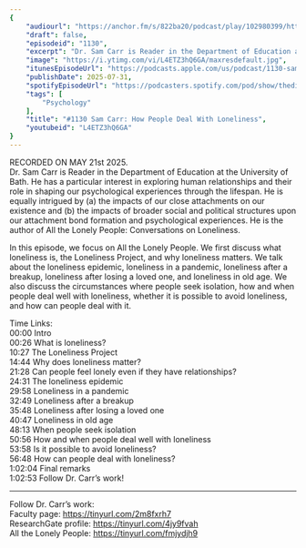 ```yaml
---
{
	"audiourl": "https://anchor.fm/s/822ba20/podcast/play/102980399/https%3A%2F%2Fd3ctxlq1ktw2nl.cloudfront.net%2Fstaging%2F2025-4-21%2Fe7ab7d00-578b-f326-d7b4-16817afff784.m4a",
	"draft": false,
	"episodeid": "1130",
	"excerpt": "Dr. Sam Carr is Reader in the Department of Education at the University of Bath. He has a particular interest in exploring human relationships and their role in shaping our psychological experiences through the lifespan. He is equally intrigued by (a) the impacts of our close attachments on our existence and (b) the impacts of broader social and political structures upon our attachment bond formation and psychological experiences. He is the author of All the Lonely People: Conversations on Loneliness.",
	"image": "https://i.ytimg.com/vi/L4ETZ3hQ6GA/maxresdefault.jpg",
	"itunesEpisodeUrl": "https://podcasts.apple.com/us/podcast/1130-sam-carr-how-people-deal-with-loneliness/id1451347236?i=1000720126161&uo=4",
	"publishDate": 2025-07-31,
	"spotifyEpisodeUrl": "https://podcasters.spotify.com/pod/show/thedissenter/episodes/1130-Sam-Carr-How-People-Deal-With-Loneliness-e3357bf",
	"tags": [
		"Psychology"
	],
	"title": "#1130 Sam Carr: How People Deal With Loneliness",
	"youtubeid": "L4ETZ3hQ6GA"
}
---
```

RECORDED ON MAY 21st 2025.  
Dr. Sam Carr is Reader in the Department of Education at the University of Bath. He has a particular interest in exploring human relationships and their role in shaping our psychological experiences through the lifespan. He is equally intrigued by (a) the impacts of our close attachments on our existence and (b) the impacts of broader social and political structures upon our attachment bond formation and psychological experiences. He is the author of All the Lonely People: Conversations on Loneliness.

In this episode, we focus on All the Lonely People. We first discuss what loneliness is, the Loneliness Project, and why loneliness matters. We talk about the loneliness epidemic, loneliness in a pandemic, loneliness after a breakup, loneliness after losing a loved one, and loneliness in old age. We also discuss the circumstances where people seek isolation, how and when people deal well with loneliness, whether it is possible to avoid loneliness, and how can people deal with it.

Time Links:  
<time>00:00</time> Intro  
<time>00:26</time> What is loneliness?  
<time>10:27</time> The Loneliness Project  
<time>14:44</time> Why does loneliness matter?  
<time>21:28</time> Can people feel lonely even if they have relationships?  
<time>24:31</time> The loneliness epidemic  
<time>29:58</time> Loneliness in a pandemic  
<time>32:49</time> Loneliness after a breakup  
<time>35:48</time> Loneliness after losing a loved one  
<time>40:47</time> Loneliness in old age  
<time>48:13</time> When people seek isolation  
<time>50:56</time> How and when people deal well with loneliness  
<time>53:58</time> Is it possible to avoid loneliness?  
<time>56:48</time> How can people deal with loneliness?  
<time>1:02:04</time> Final remarks  
<time>1:02:53</time> Follow Dr. Carr’s work!

---

Follow Dr. Carr’s work:  
Faculty page: https://tinyurl.com/2m8fxrh7  
ResearchGate profile: https://tinyurl.com/4jy9fvah  
All the Lonely People: https://tinyurl.com/fmjydjh9
